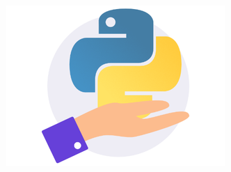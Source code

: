 ![alt text](https://github.com/diegodatadeveloper/Generador-de-Datos-de-Prueba/blob/main/pythonData.png "Logo Title Text 1")
